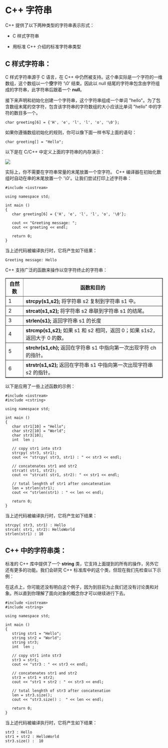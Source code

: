 # C++ 字符串

C++ 提供了以下两种类型的字符串表示形式：  

- C 样式字符串 
 
- 用标准 C++ 介绍的标准字符串类型  

## C 样式字符串：  

C 样式字符串源于 C 语言，在 C++ 中仍然被支持。这个串实际是一个字符的一维数组，这个数组以一个**空**字符 ‘\0’ 结束。因此以 null 结尾的字符串包含由字符组成的字符串，此字符串后跟着一个 **null**。  

接下来声明和初始化创建一个字符串，这个字符串组成一个单词 "hello"。为了包含数组末尾的空字符，包含该字符串的字符数组的大小应该比单词 "hello" 中的字符的数目多一个。  

    char greeting[6] = {'H', 'e', 'l', 'l', 'o', '\0'};

如果你遵循数组初始化的规则，你可以像下面一样书写上面的语句：  

    char greeting[] = "Hello";

以下是在 C/C++ 中定义上面的字符串的内存演示：

![](http://www.tutorialspoint.com/cplusplus/images/string_representation.jpg)

实际上，你不需要在字符串常量的末尾放置一个空字符。 C++ 编译器在初始化数组时自动在串的末尾放置一个 '\0'。让我们尝试打印上述字符串：  

    #include <iostream>
    
    using namespace std;
    
    int main ()
    {
       char greeting[6] = {'H', 'e', 'l', 'l', 'o', '\0'};
    
       cout << "Greeting message: ";
       cout << greeting << endl;
    
       return 0;
    }

当上述代码被编译执行时，它将产生如下结果：  

    Greeting message: Hello

C++ 支持广泛的函数来操作以空字符终止的字符串：  

<table border="1">
<tr>
<th>自然数</th>
<th>函数和目的</th>
</tr>
<tr>
<td>1</td>
<td><strong>strcpy(s1,s2);</strong>  
将字符串 s2 复制到字符串 s1 中。</td>
</tr>
<tr>
<td>2</td>
<td><strong>strcat(s1,s2);</strong>  
将字符串 s2 串联到字符串 s1 的结尾。</td>
</tr>
<tr>
<td>3</td>
<td><strong>strlen(s1);</strong>  
返回字符串 s1 的长度</td>
</tr>
<tr>
<td>4</td>
<td><strong>strcmp(s1,s2);</strong>  
如果 s1 和 s2 相同，返回 0；如果 s1<s2，返回小于 0 的数；如果 s1>s2，返回大于 0 的数。</td>
</tr>
<tr>
<td>5</td>
<td><strong>strchr(s1,ch);</strong>  
返回在字符串 s1 中指向第一次出现字符 ch 的指针。</td>
</tr>
<tr>
<td>6</td>
<td><strong>strstr(s1,s2);</strong>  
返回在字符串 s1 中指向第一次出现字符串 s2 的指针。</td>
</tr>
</table>

以下是应用了一些上述函数的示例：  

    #include <iostream>
    #include <cstring>
    
    using namespace std;
    
    int main ()
    {
       char str1[10] = "Hello";
       char str2[10] = "World";
       char str3[10];
       int  len ;
    
       // copy str1 into str3
       strcpy( str3, str1);
       cout << "strcpy( str3, str1) : " << str3 << endl;
    
       // concatenates str1 and str2
       strcat( str1, str2);
       cout << "strcat( str1, str2): " << str1 << endl;
    
       // total lenghth of str1 after concatenation
       len = strlen(str1);
       cout << "strlen(str1) : " << len << endl;
    
       return 0;
    }

当上述代码被编译执行时，它将产生如下结果：  

    strcpy( str3, str1) : Hello
    strcat( str1, str2): HelloWorld
    strlen(str1) : 10

## C++ 中的字符串类：

标准的 C++ 库中提供了一个 **string** 类，它支持上面提到的所有的操作，另外它还有更多的功能。我们会研究 C++ 标准库中的这个类，但现在我们先检查以下示例：  
   
在这点上，你可能还没有明白这个例子，因为到目前为止我们还没有讨论类和对象。所以直到你理解了面向对象的概念你才可以继续进行下去。
 
    #include <iostream>
    #include <string>
    
    using namespace std;
    
    int main ()
    {
       string str1 = "Hello";
       string str2 = "World";
       string str3;
       int  len ;
    
       // copy str1 into str3
       str3 = str1;
       cout << "str3 : " << str3 << endl;
    
       // concatenates str1 and str2
       str3 = str1 + str2;
       cout << "str1 + str2 : " << str3 << endl;
    
       // total lenghth of str3 after concatenation
       len = str3.size();
       cout << "str3.size() :  " << len << endl;
    
       return 0;
    }


当上述代码被编译执行时，它将产生如下结果：
    
    str3 : Hello
    str1 + str2 : HelloWorld
    str3.size() :  10

